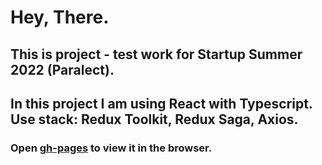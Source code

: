 # Hey, There. 	
## This is project - test work for Startup Summer 2022 (Paralect).

## In this project I am using React with Typescript. Use stack: Redux Toolkit, Redux Saga, Axios.

### Open [gh-pages](https://Djiypyk.github.io/testwork-paralect) to view it in the browser.